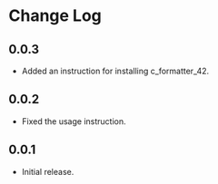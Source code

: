 # Change Log

## 0.0.3

- Added an instruction for installing c\_formatter\_42.

## 0.0.2

- Fixed the usage instruction.

## 0.0.1

- Initial release.

